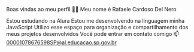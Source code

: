 Boas vindas ao meu perfil 💙💙 Meu nome é Rafaele Cardoso Del Nero

Estou estudando na Alura Estou me desenvolvendo na linguagem minha JavaScript Utilizo esse espaço para organização e compartilhamento dos meus projetos desenvolvidos Você pode entrar em contato comigo 📫
00001078676598SP@al.educacao.sp.gov.br

